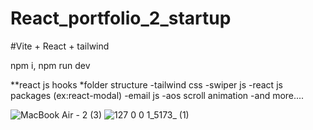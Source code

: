 # React_portfolio_2_startup
#Vite + React + tailwind

npm i,
npm run dev

**react js hooks
*folder structure
-tailwind css
-swiper js
-react js packages (ex:react-modal)
-email js
-aos scroll animation
-and more....



![MacBook Air - 2 (3)](https://user-images.githubusercontent.com/75136330/203812467-8b00176d-9d31-4c09-86c0-8b82b8c661eb.png)
![127 0 0 1_5173_ (1)](https://user-images.githubusercontent.com/75136330/203812531-baeb4957-5c7d-4222-a07a-2805b278bdbf.png)
